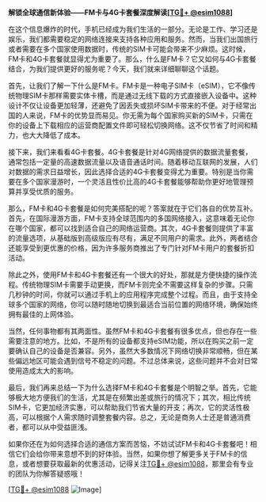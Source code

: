 **解锁全球通信新体验——FM卡与4G卡套餐深度解读[[TG💪+ @esim1088](https://t.me/s/esim1088)]**

在这个信息爆炸的时代，手机已经成为我们生活的一部分。无论是工作、学习还是娱乐，我们都需要稳定的网络连接来支持各种应用和服务。然而，当我们出国旅行或者需要在多个国家使用数据时，传统的SIM卡可能会带来不少麻烦。这时候，FM卡和4G卡套餐就显得尤为重要了。那么，什么是FM卡？它又如何与4G卡套餐结合，为我们提供更好的服务呢？今天，我们就来详细聊聊这个话题。

首先，让我们了解一下什么是FM卡。FM卡是一种电子SIM卡（eSIM），它不像传统物理SIM卡那样需要实体卡槽，而是通过无线下载的方式直接嵌入设备中。这种设计不仅让设备更加轻薄，还避免了因丢失或损坏SIM卡带来的不便。对于经常出国的人来说，FM卡的优势显而易见。你无需为每个国家购买新的SIM卡，只需在你的设备上下载相应的运营商配置文件即可轻松切换网络。这不仅节省了时间和精力，也大大降低了成本。

接下来，我们来看看4G卡套餐。4G卡套餐是针对4G网络提供的数据流量套餐，通常包括一定量的高速数据流量以及语音通话时间。随着移动互联网的发展，人们对数据的需求日益增长，因此选择合适的4G卡套餐变得尤为重要。特别是当你需要在多个国家漫游时，一个灵活且性价比高的4G卡套餐能够帮助你更好地管理预算并享受优质的服务。

那么，FM卡和4G卡套餐是如何完美搭配的呢？答案就在于它们各自的优势互补。首先，在国际漫游方面，FM卡支持全球范围内的多国网络接入，这意味着无论你在哪个国家，都可以找到适合自己的网络运营商。其次，4G卡套餐则提供了丰富的流量选项，从基础版到高级版应有尽有，满足不同用户的需求。此外，两者结合还能享受到更优惠的价格，因为许多服务商推出了专门针对FM卡用户的套餐折扣活动。

除此之外，使用FM卡和4G卡套餐还有一个很大的好处，那就是方便快捷的操作流程。传统物理SIM卡需要手动更换，而FM卡则完全不需要这样复杂的步骤。只需几秒钟的时间，你就可以通过手机上的应用程序完成整个过程。而且，由于支持全球多个国家的网络，你可以随时随地切换到最适合当前位置的网络环境，确保始终拥有最佳的上网体验。

当然，任何事物都有其两面性。虽然FM卡和4G卡套餐有很多优点，但也存在一些需要注意的地方。比如，不是所有的设备都支持eSIM功能，所以在购买之前一定要确认自己的设备是否兼容。另外，虽然大多数情况下网络切换非常顺畅，但在某些偏远地区可能会遇到信号不稳定的问题。不过总体来说，这些问题并不会对日常使用造成太大的影响。

最后，我们再来总结一下为什么选择FM卡和4G卡套餐是个明智之举。首先，它能够极大地方便我们的生活，尤其是在频繁出差或旅行的情况下；其次，相比传统SIM卡，它更加经济实惠，可以帮助我们节省大量的开支；再次，它的灵活性极高，可以根据个人需求随时调整套餐内容。总之，无论是商务人士还是普通消费者，都可以从中受益匪浅。

如果你还在为如何选择合适的通信方案而苦恼，不妨试试FM卡和4G卡套餐吧！相信它们会给你带来意想不到的好体验。当然，如果你想了解更多关于FM卡的信息，或者想要获取最新的优惠活动，记得关注[TG💪+ @esim1088](https://t.me/s/esim1088)，那里会有专业的团队为你解答疑惑哦！

[[TG💪+ @esim1088](https://t.me/s/esim1088) ![Image](https://i.postimg.cc/4NQfJmqS/Snipaste-2025-05-13-00-14-12.png)]